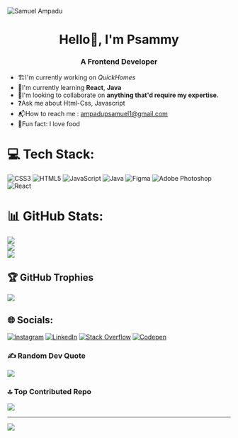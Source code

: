 <p align="center">

 ![Samuel Ampadu](https://github.com/user-attachments/assets/59f6b224-b084-4b4c-8a5d-e2ca11cd0bb5)

</p>
<h1 align="center" >
 Hello👋, I'm Psammy
</h1>

<h3 align="center">A Frontend Developer</h3>

- 🏗️I'm currently working on *QuickHomes* <br>
- 📖I'm currently learning **React**, **Java** <br>
- 🤝I'm looking to collaborate on **anything that'd require my expertise.**
- ❓Ask me about Html-Css, Javascript
- 📬How to reach me : ampadupsamuel1@gmail.com
- 🥘Fun fact: I love food 

# 💻 Tech Stack:
![CSS3](https://img.shields.io/badge/css3-%231572B6.svg?style=flat&logo=css3&logoColor=white) 
![HTML5](https://img.shields.io/badge/html5-%23E34F26.svg?style=flat&logo=html5&logoColor=white) 
![JavaScript](https://img.shields.io/badge/javascript-%23323330.svg?style=flat&logo=javascript&logoColor=%23F7DF1E) 
![Java](https://img.shields.io/badge/java-%23ED8B00.svg?style=flat&logo=openjdk&logoColor=white) 
![Figma](https://img.shields.io/badge/figma-%23F24E1E.svg?style=flat&logo=figma&logoColor=white) 
![Adobe Photoshop](https://img.shields.io/badge/adobe%20photoshop-%2331A8FF.svg?style=flat&logo=adobe%20photoshop&logoColor=white) 
![React](https://img.shields.io/badge/react-%2361DAFB.svg?style=flat&logo=react&logoColor=black)

# 📊 GitHub Stats:
![](https://github-readme-stats.vercel.app/api?username=Psamm-y&theme=blue&hide_border=false&include_all_commits=false&count_private=false)<br/>
![](https://github-readme-streak-stats.herokuapp.com/?user=Psamm-y&theme=blue&hide_border=false)<br/>
![](https://github-readme-stats.vercel.app/api/top-langs/?username=Psamm-y&theme=blue&hide_border=false&include_all_commits=false&count_private=false&layout=compact)

## 🏆 GitHub Trophies
![](https://github-profile-trophy.vercel.app/?username=Psamm-y&theme=radical&no-frame=true&no-bg=false&margin-w=4)

## 🌐 Socials:
[![Instagram](https://img.shields.io/badge/-Instagram-%23E4405F?logo=Instagram&logoColor=white&style=for-the-badge)](https://instagram.com/psammmmmmy._)
[![LinkedIn](https://img.shields.io/badge/-LinkedIn-%230077B5?logo=linkedin&logoColor=white&style=for-the-badge)](https://linkedin.com/in/ampadu-psamuel-810a13297/)
[![Stack Overflow](https://img.shields.io/badge/-Stackoverflow-FE7A16?logo=stack-overflow&logoColor=white&style=for-the-badge)](https://stackoverflow.com/users/25106666/ampadu-psamuel)
[![Codepen](https://img.shields.io/badge/-Codepen-000000?logo=codepen&logoColor=white&style=for-the-badge)](https://codepen.io/psamm-y)


### ✍️ Random Dev Quote
![](https://quotes-github-readme.vercel.app/api?type=horizontal&theme=tokyonight)

### 🔝 Top Contributed Repo
![](https://github-contributor-stats.vercel.app/api?username=Psamm-y&limit=5&theme=blue&combine_all_yearly_contributions=true)

---
[![](https://visitcount.itsvg.in/api?id=Psamm-y&icon=8&color=1)](https://visitcount.itsvg.in)

<!-- Proudly created with GPRM ( https://gprm.itsvg.in ) -->
